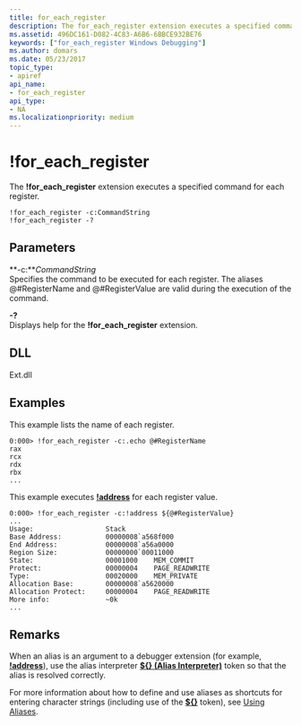 ```yaml
---
title: for_each_register
description: The for_each_register extension executes a specified command for each register.
ms.assetid: 496DC161-D082-4C83-A6B6-6BBCE932BE76
keywords: ["for_each_register Windows Debugging"]
ms.author: domars
ms.date: 05/23/2017
topic_type:
- apiref
api_name:
- for_each_register
api_type:
- NA
ms.localizationpriority: medium
---
```


# !for\_each\_register


The **!for\_each\_register** extension executes a specified command for each register.

```dbgcmd
!for_each_register -c:CommandString
!for_each_register -?
```

## <span id="ddk__for_each_module_dbg"></span><span id="DDK__FOR_EACH_MODULE_DBG"></span>Parameters


<span id="_______-c_CommandString______"></span><span id="_______-c_commandstring______"></span><span id="_______-C_COMMANDSTRING______"></span> **-c:***CommandString*   
Specifies the command to be executed for each register. The aliases @\#RegisterName and @\#RegisterValue are valid during the execution of the command.

<span id="_______-_______"></span> **-?**   
Displays help for the **!for\_each\_register** extension.

## <span id="DLL"></span><span id="dll"></span>DLL


Ext.dll

## <span id="Examples"></span><span id="examples"></span><span id="EXAMPLES"></span>Examples


This example lists the name of each register.

```dbgcmd
0:000> !for_each_register -c:.echo @#RegisterName
rax
rcx
rdx
rbx
...
```

This example executes [**!address**](-address.md) for each register value.

```dbgcmd
0:000> !for_each_register -c:!address ${@#RegisterValue}
...
Usage:                  Stack
Base Address:           00000008`a568f000
End Address:            00000008`a56a0000
Region Size:            00000000`00011000
State:                  00001000    MEM_COMMIT
Protect:                00000004    PAGE_READWRITE
Type:                   00020000    MEM_PRIVATE
Allocation Base:        00000008`a5620000
Allocation Protect:     00000004    PAGE_READWRITE
More info:              ~0k
...
```

Remarks
-------

When an alias is an argument to a debugger extension (for example, [**!address**](-address.md)), use the alias interpreter [**${} (Alias Interpreter)**](-------alias-interpreter-.md) token so that the alias is resolved correctly.

For more information about how to define and use aliases as shortcuts for entering character strings (including use of the [**${}**](-------alias-interpreter-.md) token), see [Using Aliases](using-aliases.md).

 

 





